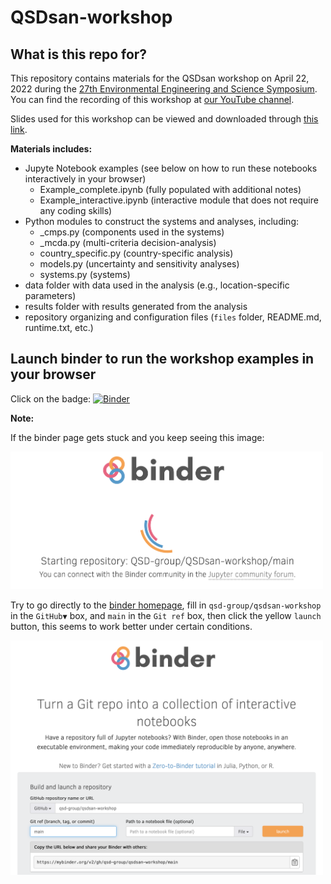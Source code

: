 # QSDsan-workshop

## What is this repo for?
This repository contains materials for the QSDsan workshop on April 22, 2022 during the [27th Environmental Engineering and Science Symposium](https://publish.illinois.edu/2022-environmentalsymposium/). You can find the recording of this workshop at [our YouTube channel](https://youtu.be/C4Wk2bhsvnk).

Slides used for this workshop can be viewed and downloaded through [this link](https://uofi.box.com/s/ysjoo1dfmddrhkdp8xttmlggaa9k9ubl).

**Materials includes:**
- Jupyte Notebook examples (see below on how to run these notebooks interactively in your browser)
    - Example_complete.ipynb (fully populated with additional notes)
    - Example_interactive.ipynb (interactive module that does not require any coding skills)
- Python modules to construct the systems and analyses, including:
    - _cmps.py (components used in the systems)
    - _mcda.py (multi-criteria decision-analysis)
    - country_specific.py (country-specific analysis)
    - models.py (uncertainty and sensitivity analyses)
    - systems.py (systems)
- data folder with data used in the analysis (e.g., location-specific parameters)
- results folder with results generated from the analysis
- repository organizing and configuration files (``files`` folder, README.md, runtime.txt, etc.)

## Launch binder to run the workshop examples in your browser
Click on the badge: [![Binder](https://mybinder.org/badge_logo.svg)](https://mybinder.org/v2/gh/QSD-group/QSDsan-workshop/main)

**Note:**

If the binder page gets stuck and you keep seeing this image:

<img src='files/binder_loading.png' alt='binder loading' width='500'> 


Try to go directly to the [binder homepage](https://mybinder.org), fill in ``qsd-group/qsdsan-workshop`` in the ``GitHub▼`` box, and ``main`` in the ``Git ref`` box, then click the yellow ``launch`` button, this seems to work better under certain conditions.

<img src='files/binder_home.png' alt='binder home' width='500'>
